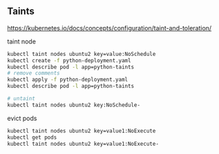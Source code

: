 ## Taints

https://kubernetes.io/docs/concepts/configuration/taint-and-toleration/

taint node

```sh
kubectl taint nodes ubuntu2 key=value:NoSchedule
kubectl create -f python-deployment.yaml
kubectl describe pod -l app=python-taints
# remove comments
kubectl apply -f python-deployment.yaml
kubectl describe pod -l app=python-taints

# untaint
kubectl taint nodes ubuntu2 key:NoSchedule-
```

evict pods
```sh
kubectl taint nodes ubuntu2 key=value1:NoExecute
kubectl get pods
kubectl taint nodes ubuntu2 key=value1:NoExecute-

```